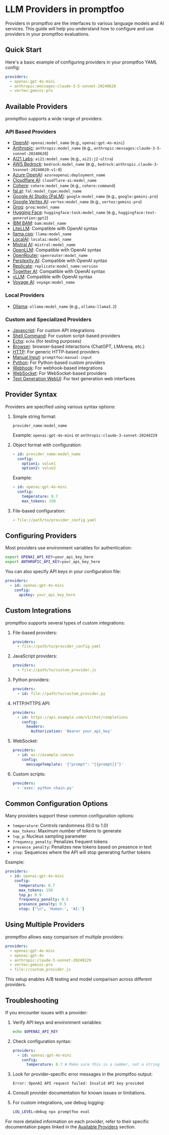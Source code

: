 # LLM Providers in promptfoo

Providers in promptfoo are the interfaces to various language models and AI services. This guide will help you understand how to configure and use providers in your promptfoo evaluations.

## Quick Start

Here's a basic example of configuring providers in your promptfoo YAML config:

```yaml
providers:
  - openai:gpt-4o-mini
  - anthropic:messages:claude-3-5-sonnet-20240620
  - vertex:gemini-pro
```

## Available Providers

promptfoo supports a wide range of providers:

### API Based Providers

- [OpenAI](./openai.md): `openai:model_name` (e.g., `openai:gpt-4o-mini`)
- [Anthropic](./anthropic.md): `anthropic:model_name` (e.g., `anthropic:messages:claude-3-5-sonnet-20240620`)
- [AI21 Labs](./ai21.md): `ai21:model_name` (e.g., `ai21:j2-ultra`)
- [AWS Bedrock](./aws-bedrock.md): `bedrock:model_name` (e.g., `bedrock:anthropic.claude-3-5sonnet-20240620-v1:0`)
- [Azure OpenAI](./azure.md): `azureopenai:deployment_name`
- [Cloudflare AI](./cloudflare-ai.md): `cloudflare-ai:model_name`
- [Cohere](./cohere.md): `cohere:model_name` (e.g., `cohere:command`)
- [fal.ai](./fal.md): `fal:model_type:model_name`
- [Google AI Studio (PaLM)](./palm.md): `google:model_name` (e.g., `google:gemini-pro`)
- [Google Vertex AI](./vertex.md): `vertex:model_name` (e.g., `vertex:gemini-pro`)
- [Groq](./groq.md): `groq:model_name`
- [Hugging Face](./huggingface.md): `huggingface:task:model_name` (e.g., `huggingface:text-generation:gpt2`)
- [IBM BAM](./ibm-bam.md): `bam:model_name`
- [LiteLLM](./litellm.md): Compatible with OpenAI syntax
- [llama.cpp](./llama.cpp.md): `llama:model_name`
- [LocalAI](./localai.md): `localai:model_name`
- [Mistral AI](./mistral.md): `mistral:model_name`
- [OpenLLM](./openllm.md): Compatible with OpenAI syntax
- [OpenRouter](./openrouter.md): `openrouter:model_name`
- [Perplexity AI](./perplexity.md): Compatible with OpenAI syntax
- [Replicate](./replicate.md): `replicate:model_name:version`
- [Together AI](./togetherai.md): Compatible with OpenAI syntax
- [vLLM](./vllm.md): Compatible with OpenAI syntax
- [Voyage AI](./voyage.md): `voyage:model_name`

### Local Providers

- [Ollama](./ollama.md): `ollama:model_name` (e.g., `ollama:llama3.2`)

### Custom and Specialized Providers

- [Javascript](./custom-api.md): For custom API integrations
- [Shell Command](./custom-script.md): For custom script-based providers
- [Echo](./echo.md): `echo` (for testing purposes)
- [Browser](./browser.md): browser-based interactions (ChatGPT, LMArena, etc.)
- [HTTP](./http.md): For generic HTTP-based providers
- [Manual Input](./manual-input.md): `promptfoo:manual-input`
- [Python](./python.md): For Python-based custom providers
- [Webhook](./webhook.md): For webhook-based integrations
- [WebSocket](./websocket.md): For WebSocket-based providers
- [Text Generation WebUI](./text-generation-webui.md): For text generation web interfaces

## Provider Syntax

Providers are specified using various syntax options:

1. Simple string format:

   ```
   provider_name:model_name
   ```

   Example: `openai:gpt-4o-mini` or `anthropic:claude-3-sonnet-20240229`

2. Object format with configuration:

   ```yaml
   - id: provider_name:model_name
     config:
       option1: value1
       option2: value2
   ```

   Example:

   ```yaml
   - id: openai:gpt-4o-mini
     config:
       temperature: 0.7
       max_tokens: 150
   ```

3. File-based configuration:

   ```yaml
   - file://path/to/provider_config.yaml
   ```

## Configuring Providers

Most providers use environment variables for authentication:

```sh
export OPENAI_API_KEY=your_api_key_here
export ANTHROPIC_API_KEY=your_api_key_here
```

You can also specify API keys in your configuration file:

```yaml
providers:
  - id: openai:gpt-4o-mini
    config:
      apiKey: your_api_key_here
```

## Custom Integrations

promptfoo supports several types of custom integrations:

1. File-based providers:

   ```yaml
   providers:
     - file://path/to/provider_config.yaml
   ```

2. JavaScript providers:

   ```yaml
   providers:
     - file://path/to/custom_provider.js
   ```

3. Python providers:

   ```yaml
   providers:
     - id: file://path/to/custom_provider.py
   ```

4. HTTP/HTTPS API:

   ```yaml
   providers:
     - id: https://api.example.com/v1/chat/completions
       config:
         headers:
           Authorization: 'Bearer your_api_key'
   ```

5. WebSocket:

   ```yaml
   providers:
     - id: ws://example.com/ws
       config:
         messageTemplate: '{"prompt": "{{prompt}}"}'
   ```

6. Custom scripts:

   ```yaml
   providers:
     - 'exec: python chain.py'
   ```

## Common Configuration Options

Many providers support these common configuration options:

- `temperature`: Controls randomness (0.0 to 1.0)
- `max_tokens`: Maximum number of tokens to generate
- `top_p`: Nucleus sampling parameter
- `frequency_penalty`: Penalizes frequent tokens
- `presence_penalty`: Penalizes new tokens based on presence in text
- `stop`: Sequences where the API will stop generating further tokens

Example:

```yaml
providers:
  - id: openai:gpt-4o-mini
    config:
      temperature: 0.7
      max_tokens: 150
      top_p: 0.9
      frequency_penalty: 0.5
      presence_penalty: 0.5
      stop: ["\n", 'Human:', 'AI:']
```

## Using Multiple Providers

promptfoo allows easy comparison of multiple providers:

```yaml
providers:
  - openai:gpt-4o-mini
  - openai:gpt-4o
  - anthropic:claude-3-sonnet-20240229
  - vertex:gemini-pro
  - file://custom_provider.js
```

This setup enables A/B testing and model comparison across different providers.

## Troubleshooting

If you encounter issues with a provider:

1. Verify API keys and environment variables:

   ```sh
   echo $OPENAI_API_KEY
   ```

2. Check configuration syntax:

   ```yaml
   providers:
     - id: openai:gpt-4o-mini
       config:
         temperature: 0.7 # Make sure this is a number, not a string
   ```

3. Look for provider-specific error messages in the promptfoo output:

   ```
   Error: OpenAI API request failed: Invalid API key provided
   ```

4. Consult provider documentation for known issues or limitations.

5. For custom integrations, use debug logging:

   ```sh
   LOG_LEVEL=debug npx promptfoo eval
   ```

For more detailed information on each provider, refer to their specific documentation pages linked in the [Available Providers](#available-providers) section.
